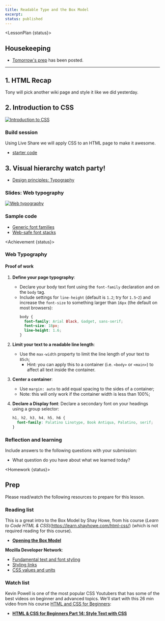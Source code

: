 ```yaml
---
title: Readable Type and the Box Model
excerpt: 
status: published
---
```

<script>
	import Homework from "$lib/components/Homework.svelte";
	import LessonPlan from "$lib/components/LessonPlan.svelte";
	import LabTime from "$lib/components/LabTime.svelte";
	import Achievement from "$lib/components/Achievement.svelte";
</script>

<LessonPlan {status}>

## Housekeeping
- [Tomorrow's prep](/courses/cpnt-260/day-4) has been posted.

---

## 1. HTML Recap
Tony will pick another wiki page and style it like we did yesterday.

## 2. Introduction to CSS
[![Introduction to CSS](/images/slides/css-introduction.png)](https://sait-wbdv.github.io/slides/w23/cpnt-260/css-introduction.html)

### Build session
Using Live Share we will apply CSS to an HTML page to make it awesome.
- [starter code](https://github.com/sait-wbdv/dailies-w23/tree/main/2023-01-18-css-introduction/)

## 3. Visual hierarchy watch party!
- [Design principles: Typography](https://www.youtube.com/watch?v=yom0nogFN3k)

### Slides: Web typography
[![Web typography](/images/slides/web-typography.png)](https://sait-wbdv.github.io/slides/w23/cpnt-260/web-typography.html)

### Sample code
- [Generic font families](https://codepen.io/browsertherapy/pen/wvzZPqK)
- [Web-safe font stacks](https://codepen.io/browsertherapy/pen/eYNmYQP)

</LessonPlan>

<Achievement {status}>

### Web Typography
#### Proof of work
1. **Define your page typography**: 
    - Declare your body text font using the `font-family` declaration and on the `body` tag. 
    - Include settings for `line-height` (default is `1.2`; try for `1.5`-`2`) and increase the `font-size` to something larger than `16px` (the default on most browsers):
        ```css
        body {
          font-family: Arial Black, Gadget, sans-serif;
          font-size: 18px;
          line-height: 1.6;
        }
        ```
2. **Limit your text to a readable line length**:
    - Use the `max-width` property to limit the line length of your text to `85ch`;
        - Hint: you can apply this to a container (i.e. `<body>` or `<main>`) to affect all text inside the container.
3. **Center a container**:
    - Use `margin: auto` to add equal spacing to the sides of a container;
    - Note: this will only work if the container width is less than 100%;
4. **Declare a Display font**: Declare a secondary font on your headings using a group selector:
    
    ```css
    h1, h2, h3, h4, h5, h6 {
      font-family: Palatino Linotype, Book Antiqua, Palatino, serif;
    }
    ```

### Reflection and learning
Include answers to the following questions with your submission:
- What question do you have about what we learned today?

</Achievement>

<Homework {status}>

## Prep
Please read/watch the following resources to prepare for this lesson.

### Reading list
This is a great intro to the Box Model by Shay Howe, from his course (_Learn to Code HTML & CSS_)(https://learn.shayhowe.com/html-css/) (which is not required reading for this course).
- **[Opening the Box Model](https://learn.shayhowe.com/html-css/opening-the-box-model/)**

**Mozilla Developer Network**: 
- [Fundamental text and font styling](https://developer.mozilla.org/en-US/docs/Learn/CSS/Styling_text/Fundamentals)
- [Styling links](https://developer.mozilla.org/en-US/docs/Learn/CSS/Styling_text/Styling_links)
- [CSS values and units](https://developer.mozilla.org/en-US/docs/Learn/CSS/Building_blocks/Values_and_units)

### Watch list
Kevin Powell is one of the most popular CSS Youtubers that has some of the best videos on beginner and advanced topics. We'll start with this 26 min video from his course [HTML and CSS for Beginners](https://www.youtube.com/playlist?list=PL4-IK0AVhVjM0xE0K2uZRvsM7LkIhsPT-):
- **[HTML & CSS for Beginners Part 14: Style Text with CSS](https://www.youtube.com/watch?v=Elg66-ASVXg)**

</Homework>